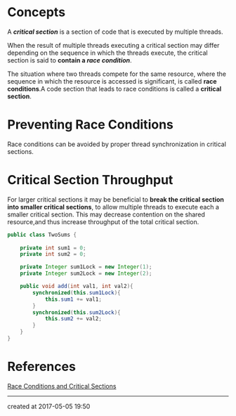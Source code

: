 # Concepts

A ***critical section*** is a section of code that is executed by multiple threads.

When the result of multiple threads executing a critical section may differ depending on the sequence in which the threads execute, the critical section is said to **contain a *race condition***. 

The situation where two threads compete for the same resource, where the sequence in which the resource is accessed is significant, is called **race conditions**.A code section that leads to race conditions is called a **critical section**.



# Preventing Race Conditions

Race conditions can be avoided by proper thread synchronization in critical sections. 



# Critical Section Throughput

For larger critical sections it may be beneficial to **break the critical section into smaller critical sections**, to allow multiple threads to execute each a smaller critical section. This may decrease contention on the shared resource,and thus increase throughput of the total critical section.

```java
public class TwoSums {
    
    private int sum1 = 0;
    private int sum2 = 0;

    private Integer sum1Lock = new Integer(1);
    private Integer sum2Lock = new Integer(2);

    public void add(int val1, int val2){
        synchronized(this.sum1Lock){
            this.sum1 += val1;   
        }
        synchronized(this.sum2Lock){
            this.sum2 += val2;
        }
    }
}
```



# References

[Race Conditions and Critical Sections](http://tutorials.jenkov.com/java-concurrency/race-conditions-and-critical-sections.html)

---

created at 2017-05-05 19:50